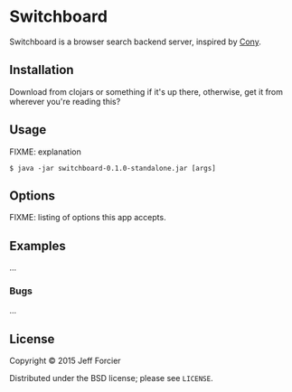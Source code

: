 # Switchboard

Switchboard is a browser search backend server, inspired by
[Cony](https://github.com/svetlyak40wt/cony).

## Installation

Download from clojars or something if it's up there, otherwise, get it from
wherever you're reading this?

## Usage

FIXME: explanation

    $ java -jar switchboard-0.1.0-standalone.jar [args]

## Options

FIXME: listing of options this app accepts.

## Examples

...

### Bugs

...

## License

Copyright © 2015 Jeff Forcier

Distributed under the BSD license; please see `LICENSE`.
